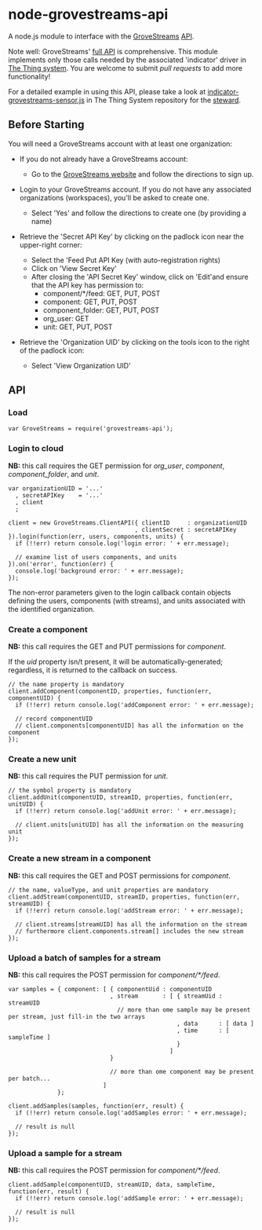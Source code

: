node-grovestreams-api
=====================

A node.js module to interface with the [GroveStreams](https://grovestreams.com/)
[API](https://grovestreams.com/developers/api.html).

Note well: GroveStreams' [full API](https://grovestreams.com/developers/api_adv.html) is comprehensive.
This module implements only those calls needed by the associated 'indicator' driver in
[The Thing system](http://thethingsystem.com/).
You are welcome to submit _pull requests_ to add more functionality!

For a detailed example in using this API,
please take a look at
[indicator-grovestreams-sensor.js](https://github.com/TheThingSystem/steward/blob/master/steward/devices/devices-indicator/indicator-grovestreams-sensor.js)
in The Thing System repository for the [steward](https://github.com/TheThingSystem/steward).

Before Starting
---------------
You will need a GroveStreams account with at least one organization:

- If you do not already have a GroveStreams account:
    - Go to the [GroveStreams website](https://grovestreams.com) and follow the directions to sign up.

- Login to your GroveStreams account. If you do not have any associated organizations (workspaces),
you'll be asked to create one.
    -  Select 'Yes' and follow the directions to create one (by providing a name)

- Retrieve the 'Secret API Key' by clicking on the padlock icon near the upper-right corner:
    - Select the 'Feed Put API Key (with auto-registration rights)
    - Click on 'View Secret Key'
    - After closing the 'API Secret Key' window, click on 'Edit'and ensure that the API key has permission to:
        - component/*/feed: GET, PUT, POST
        - component: GET, PUT, POST
        - component_folder: GET, PUT, POST
        - org_user: GET
        - unit: GET, PUT, POST

- Retrieve the 'Organization UID' by clicking on the tools icon to the right of the padlock icon:
    - Select 'View Organization UID'

API
---

### Load

    var GroveStreams = require('grovestreams-api');

### Login to cloud

__NB:__ this call requires the GET permission for _org_user_, _component_, _component_folder_, and _unit_.

    var organizationUID = '...'
      , secretAPIKey    = '...'
      , client
      ;

    client = new GroveStreams.ClientAPI({ clientID     : organizationUID
                                        , clientSecret : secretAPIKey }).login(function(err, users, components, units) {
      if (!!err) return console.log('login error: ' + err.message);

      // examine list of users components, and units
    }).on('error', function(err) {
      console.log('background error: ' + err.message);
    });

The non-error parameters given to the login callback contain objects defining the users, components (with streams),
and units associated with the identified organization.


### Create a component

__NB:__ this call requires the GET and PUT permissions for _component_.

If the _uid_ property isn/t present, it will be automatically-generated; regardless, it is returned to the callback on success.

    // the name property is mandatory
    client.addComponent(componentID, properties, function(err, componentUID) {
      if (!!err) return console.log('addComponent error: ' + err.message);

      // record componentUID
      // client.components[componentUID] has all the information on the component
    });

### Create a new unit

__NB:__ this call requires the PUT permission for _unit_.

    // the symbol property is mandatory
    client.addUnit(componentUID, streamID, properties, function(err, unitUID) {
      if (!!err) return console.log('addUnit error: ' + err.message);

      // client.units[unitUID] has all the information on the measuring unit
    });

### Create a new stream in a component

__NB:__ this call requires the GET and POST permissions for _component_.

    // the name, valueType, and unit properties are mandatory
    client.addStream(componentUID, streamID, properties, function(err, streamUID) {
      if (!!err) return console.log('addStream error: ' + err.message);

      // client.streams[streamUID] has all the information on the stream
      // furthermore client.components.stream[] includes the new stream
    });

### Upload a batch of samples for a stream

__NB:__ this call requires the POST permission for _component/*/feed_.

    var samples = { component: [ { componentUid : componentUID
                                 , stream       : [ { streamUid : streamUID
                                   // more than ome sample may be present per stream, just fill-in the two arrays
                                                    , data      : [ data ]
                                                    , time      : [ sampleTime ]
                                                    }
                                                  ]
                                 }

                                 // more than ome component may be present per batch...
                               ]
                  };

    client.addSamples(samples, function(err, result) {
      if (!!err) return console.log('addSamples error: ' + err.message);

      // result is null
    });

### Upload a sample for a stream

__NB:__ this call requires the POST permission for _component/*/feed_.

    client.addSample(componentUID, streamUID, data, sampleTime, function(err, result) {
      if (!!err) return console.log('addSample error: ' + err.message);

      // result is null
    });
